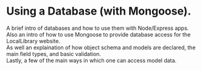 # Using a Database (with Mongoose).
A brief intro of databases and how to use them with Node/Express apps.
<br />Also an intro of how to use Mongoose to provide database access for the LocalLibrary website.
<br />As well an explaination of how object schema and models are declared, the main field types, and basic validation.
<br />Lastly, a few of the main ways in which one can access model data.
